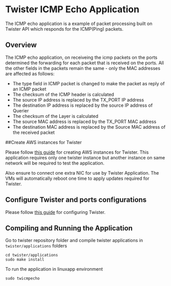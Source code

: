 # Twister ICMP Echo Application

The ICMP echo application is a example of packet processing built on Twister API which responds for the ICMP(Ping) packets.

## Overview
The ICMP echo application, on receiveing the icmp packets on the ports determined the  forwarding for each packet that is received on the ports. All the other fields in the packets remain the same - only the MAC addresses are affected as follows:

- The type field in ICMP packet is changed to make the packet as reply of an ICMP packet
- The checksum of the ICMP header is calculated
- The source IP address is replaced by the TX_PORT IP address
- The destination IP address is replaced by the source IP address of Querier
- The checksum of the Layer is calculated
- The source MAC address is replaced by the TX_PORT MAC address
- The destination MAC address is replaced by the Source MAC address of the received packet

##Create AWS instances for Twister

Please follow [this guide](/documentation/Twister_AWS.md) for creating AWS instances for Twister. This application requires only one twister instance but another instance on same network will be required to test the application.

Also ensure to connect one extra NIC for use by Twister Application. The VMs will automatically reboot one time to apply updates required for Twister.

## Configure Twister and ports configurations

Please follow [this guide](/README.md) for configuring Twister.

## Compiling and Running the Application
Go to twister repository folder and compile twister applications in `twister/applications` folders

```
cd twister/applications
sudo make install 
```

To run the application in linuxapp environment
```
sudo twicmpecho
```
